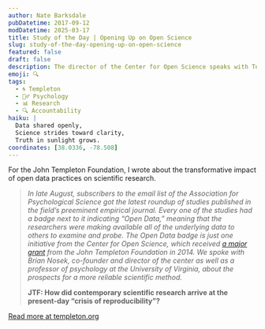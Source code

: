 ```yaml
---
author: Nate Barksdale
pubDatetime: 2017-09-12
modDatetime: 2025-03-17
title: Study of the Day | Opening Up on Open Science
slug: study-of-the-day-opening-up-on-open-science
featured: false
draft: false
description: The director of the Center for Open Science speaks with Templeton.org about the “reproducibility crisis” and his organization’s plans to help scientific research stay true to its values.
emoji: 🔍
tags:
  - 🌀 Templeton
  - 🧘‍♂️ Psychology
  - 📊 Research
  - 🔍 Accountability
haiku: |
  Data shared openly,  
  Science strides toward clarity,  
  Truth in sunlight grows.
coordinates: [38.0336, -78.508]
---
```


For the John Templeton Foundation, I wrote about the transformative impact of open data practices on scientific research.

> *In late August, subscribers to the email list of the Association for Psychological Science got the latest roundup of studies published in the field’s preeminent empirical journal. Every one of the studies had a badge next to it indicating “Open Data,” meaning that the researchers were making available all of the underlying data to others to examine and probe. The Open Data badge is just one initiative from the Center for Open Science, which received *[a major grant](https://www.templeton.org/grant/increasing-scientific-openness-and-integrity)* from the John Templeton Foundation in 2014. We spoke with Brian Nosek, co-founder and director of the center as well as a professor of psychology at the University of Virginia, about the prospects for a more reliable scientific method.*
>
> **JTF: How did contemporary scientific research arrive at the present-day “crisis of reproducibility”?**

[Read more at templeton.org](https://www.templeton.org/news/opening-open-science)

